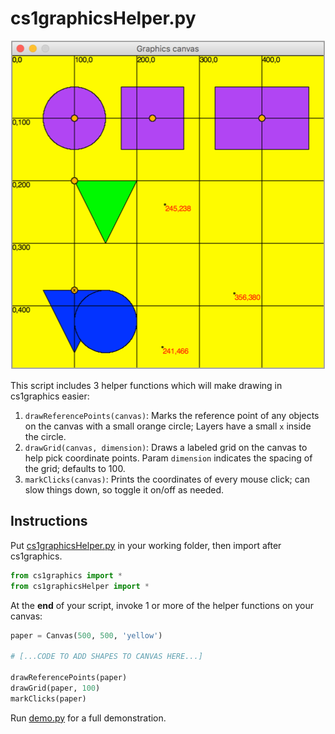 # cs1graphicsHelper.py

<img src='screenshot.png' alt='Screenshot of cs1graphicshelper'>

This script includes 3 helper functions which will make drawing in cs1graphics easier:

1. `drawReferencePoints(canvas)`: Marks the reference point of any objects on the canvas with a small orange circle; Layers have a small `x` inside the circle.
2. `drawGrid(canvas, dimension)`: Draws a labeled grid on the canvas to help pick coordinate points. Param `dimension` indicates the spacing of the grid; defaults to 100.
3. `markClicks(canvas)`: Prints the coordinates of every mouse click; can slow things down, so toggle it on/off as needed.


## Instructions
Put [cs1graphicsHelper.py](https://raw.githubusercontent.com/wellesleycs111/cs1graphicsHelper/master/cs1graphicsHelper.py) in your working folder, then import after cs1graphics.

```py
from cs1graphics import *
from cs1graphicsHelper import *
```

At the __end__ of your script, invoke 1 or more of the helper functions on your canvas:

```py
paper = Canvas(500, 500, 'yellow')

# [...CODE TO ADD SHAPES TO CANVAS HERE...]

drawReferencePoints(paper)
drawGrid(paper, 100)
markClicks(paper)
```

Run [demo.py](https://raw.githubusercontent.com/wellesleycs111/cs1graphicsHelper/master/demo.py) for a full demonstration.

